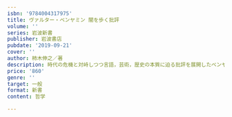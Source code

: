 ```yaml
---
isbn: '9784004317975'
title: ヴァルター・ベンヤミン 闇を歩く批評
volume: ''
series: 岩波新書
publisher: 岩波書店
pubdate: '2019-09-21'
cover: ''
author: 柿木伸之／著
description: 時代の危機と対峙しつつ言語，芸術，歴史の本質に迫る批評を展開したベンヤミン．その思考を読み解く．
price: '860'
genre: ''
target: 一般
format: 新書
content: 哲学

---
```

